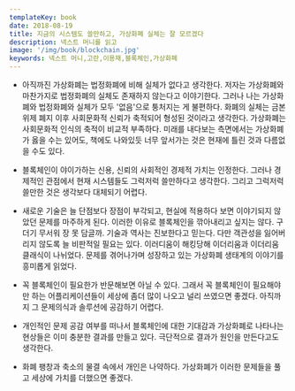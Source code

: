 ```yaml
---
templateKey: book
date: 2018-08-19
title: 지금의 시스템도 쓸만하고, 가상화폐 실체는 잘 모르겠다
description: 넥스트 머니를 읽고
image: '/img/book/blockchain.jpg'
keywords: 넥스트 머니,고란,이용재,블록체인,가상화폐
---
```


- 아직까진 가상화폐는 법정화폐에 비해 실체가 없다고 생각한다. 저자는 가상화폐와 마찬가지로 법정화폐의 실체도 존재하지 않는다고 이야기한다. 그러나 나는 가상화폐와 법정화폐와 실체가 모두 '없음'으로 퉁처지는 게 불편하다. 화폐의 실체는 금본위제 폐지 이후 사회문화적 신뢰가 축적되어 형성된 것이라고 생각한다. 가상화폐는 사회문화적 인식의 축적이 비교적 부족하다. 미래를 내다보는 측면에서는 가상화폐가 옳을 수는 있어도, 책에도 나와있듯 너무 앞서가는 것은 현재에 틀린 것과 다름없을 수도 있다.

- 블록체인이 야이가하는 신용, 신뢰의 사회적인 경제적 가치는 인정한다. 그러나 경제적인 관점에서 현재 시스템들도 그럭저럭 쓸만하다고 생각한다. 그리고 그럭저럭 쓸만한 것은 생각보다 대체되기 어렵다.

- 새로운 기술은 늘 단점보다 장점이 부각되고, 현실에 적용하다 보면 이야기되지 않았던 문제를 마주하게 된다. 이러한 이유로 블록체인을 깎아내리고 싶지는 않다. 구더기 무서워 장 못 담글까. 기술과 역사는 진보한다고 믿는다. 다만 객관성을 잃어버리지 않도록 늘 비판적일 필요는 있다. 이러디움이 해킹당해 이더리움과 이더리움 클래식이 나뉘었다. 문제를 겪어나가며 성장하고 있는 가상화폐 생태계의 이야기를 흥미롭게 읽었다.

- 꼭 블록체인이 필요한가 반문해보면 아닐 수 있다. 그래서 꼭 블록체인이 필요해야만 하는 어플리케이션들이 세상에 좀더 많이 나오고 널리 쓰였으면 좋겠다. 아직까지 그 문제의식과 솔루션에 공감하기 어렵다.

- 개인적인 문제 공감 여부를 떠나서 블록체인에 대한 기대감과 가상화폐로 나타나는 현상들은 이미 충분한 결과를 만들고 있다. 극단적으로 결과가 원인을 만든다고도 생각한다.

- 화폐 팽창과 축소의 물결 속에서 개인은 나약하다. 가상화폐가 이러한 문제들을 풀고 세상에 가치를 더했으면 좋겠다.
